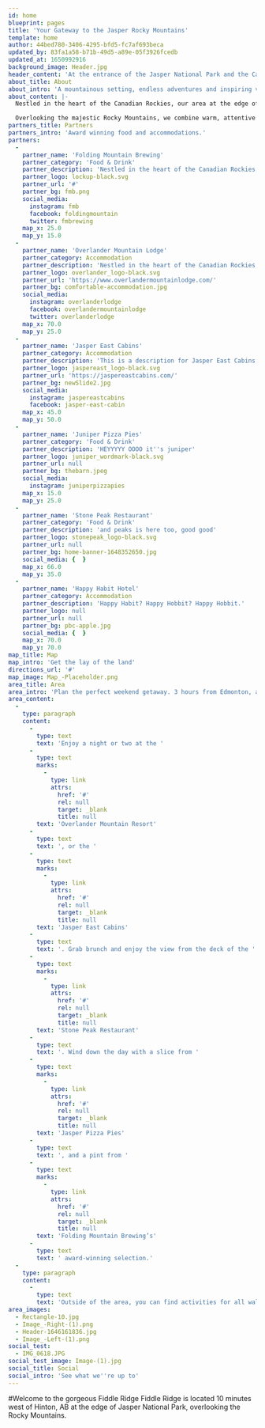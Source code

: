 ```yaml
---
id: home
blueprint: pages
title: 'Your Gateway to the Jasper Rocky Mountains'
template: home
author: 44bed780-3406-4295-bfd5-fc7af693beca
updated_by: 83fa1a58-b71b-49d5-a89e-05f3926fcedb
updated_at: 1650992916
background_image: Header.jpg
header_content: 'At the entrance of the Jasper National Park and the Canadian Rocky Mountains lies Folding Mountain. With a variety of hospitality, dining, and recreational attractions, there is something for everyone to help enjoy the majestic surroundings.'
about_title: About
about_intro: 'A mountainous setting, endless adventures and inspiring views makes Fiddle Ridge the perfect place to create long-lasting, unforgettable memories.'
about_content: |-
  Nestled in the heart of the Canadian Rockies, our area at the edge of Jasper National Park, is on the doorstep of nature. Overlooking the majestic Rocky Mountains, we combine warm, attentive service with unique and natural beauty for an unforgettable stay.

  Overlooking the majestic Rocky Mountains, we combine warm, attentive service with unique and natural beauty for an unforgettable stay. Nestled in the heart of the Canadian Rockies, our area at the edge of Jasper, is on the doorstep of nature.
partners_title: Partners
partners_intro: 'Award winning food and accommodations.'
partners:
  -
    partner_name: 'Folding Mountain Brewing'
    partner_category: 'Food & Drink'
    partner_description: 'Nestled in the heart of the Canadian Rockies, our lodge at the edge of Jasper National Park, is on the doorstep of nature. Overlooking the majestic Rocky Mountains, we combine warm, attentive service with unique and natural beauty for an unforgettable stay.'
    partner_logo: lockup-black.svg
    partner_url: '#'
    partner_bg: fmb.png
    social_media:
      instagram: fmb
      facebook: foldingmountain
      twitter: fmbrewing
    map_x: 25.0
    map_y: 15.0
  -
    partner_name: 'Overlander Mountain Lodge'
    partner_category: Accommodation
    partner_description: 'Nestled in the heart of the Canadian Rockies, our lodge at the edge of Jasper National Park, is on the doorstep of nature. Overlooking the majestic Rocky Mountains, we combine warm, attentive service with unique and natural beauty for an unforgettable stay.'
    partner_logo: overlander_logo-black.svg
    partner_url: 'https://www.overlandermountainlodge.com/'
    partner_bg: comfortable-accommodation.jpg
    social_media:
      instagram: overlanderlodge
      facebook: overlandermountainlodge
      twitter: overlanderlodge
    map_x: 70.0
    map_y: 25.0
  -
    partner_name: 'Jasper East Cabins'
    partner_category: Accommodation
    partner_description: 'This is a description for Jasper East Cabins'
    partner_logo: jaspereast_logo-black.svg
    partner_url: 'https://jaspereastcabins.com/'
    partner_bg: newSlide2.jpg
    social_media:
      instagram: jaspereastcabins
      facebook: jasper-east-cabin
    map_x: 45.0
    map_y: 50.0
  -
    partner_name: 'Juniper Pizza Pies'
    partner_category: 'Food & Drink'
    partner_description: 'HEYYYYY OOOO it''s juniper'
    partner_logo: juniper_wordmark-black.svg
    partner_url: null
    partner_bg: thebarn.jpeg
    social_media:
      instagram: juniperpizzapies
    map_x: 15.0
    map_y: 25.0
  -
    partner_name: 'Stone Peak Restaurant'
    partner_category: 'Food & Drink'
    partner_description: 'and peaks is here too, good good'
    partner_logo: stonepeak_logo-black.svg
    partner_url: null
    partner_bg: home-banner-1648352650.jpg
    social_media: {  }
    map_x: 66.0
    map_y: 35.0
  -
    partner_name: 'Happy Habit Hotel'
    partner_category: Accommodation
    partner_description: 'Happy Habit? Happy Hobbit? Happy Hobbit.'
    partner_logo: null
    partner_url: null
    partner_bg: pbc-apple.jpg
    social_media: {  }
    map_x: 70.0
    map_y: 70.0
map_title: Map
map_intro: 'Get the lay of the land'
directions_url: '#'
map_image: Map_-Placeholder.png
area_title: Area
area_intro: 'Plan the perfect weekend getaway. 3 hours from Edmonton, at the edge of Jasper National Park.'
area_content:
  -
    type: paragraph
    content:
      -
        type: text
        text: 'Enjoy a night or two at the '
      -
        type: text
        marks:
          -
            type: link
            attrs:
              href: '#'
              rel: null
              target: _blank
              title: null
        text: 'Overlander Mountain Resort'
      -
        type: text
        text: ', or the '
      -
        type: text
        marks:
          -
            type: link
            attrs:
              href: '#'
              rel: null
              target: _blank
              title: null
        text: 'Jasper East Cabins'
      -
        type: text
        text: '. Grab brunch and enjoy the view from the deck of the '
      -
        type: text
        marks:
          -
            type: link
            attrs:
              href: '#'
              rel: null
              target: _blank
              title: null
        text: 'Stone Peak Restaurant'
      -
        type: text
        text: '. Wind down the day with a slice from '
      -
        type: text
        marks:
          -
            type: link
            attrs:
              href: '#'
              rel: null
              target: _blank
              title: null
        text: 'Jasper Pizza Pies'
      -
        type: text
        text: ', and a pint from '
      -
        type: text
        marks:
          -
            type: link
            attrs:
              href: '#'
              rel: null
              target: _blank
              title: null
        text: 'Folding Mountain Brewing’s'
      -
        type: text
        text: ' award-winning selection.'
  -
    type: paragraph
    content:
      -
        type: text
        text: 'Outside of the area, you can find activities for all walks of life, from hiking, skiing and rock-climbing, to birdwatching, and something.'
area_images:
  - Rectangle-10.jpg
  - Image_-Right-(1).png
  - Header-1646161836.jpg
  - Image_-Left-(1).png
social_test:
  - IMG_0618.JPG
social_test_image: Image-(1).jpg
social_title: Social
social_intro: 'See what we''re up to'
---
```

#Welcome to the gorgeous Fiddle Ridge
Fiddle Ridge is located 10 minutes west of Hinton, AB at the edge of Jasper National Park, overlooking the Rocky Mountains.